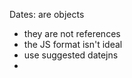 Dates: are objects 

- they are not references
- the JS format isn't ideal
- use suggested datejns
- 